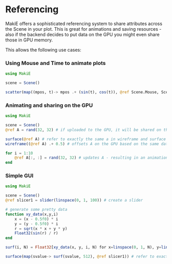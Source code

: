 # Referencing

MakiE offers a sophisticated referencing system to share attributes across the Scene
in your plot. This is great for animations and saving resources - also if the backend
decides to put data on the GPU you might even share those in GPU memory.

This allows the following use cases:


### Using Mouse and Time to animate plots

```Julia
using MakiE

scene = Scene()

scatter(map((mpos, t)-> mpos .+ (sin(t), cos(t)), @ref Scene.Mouse, Scene.Time))

```

### Animating and sharing on the GPU

```Julia
using MakiE

scene = Scene()
@ref A = rand(32, 32) # if uploaded to the GPU, it will be shared on the GPU

surface(@ref A) # refer to exactly the same a in wireframe and surface plot
wireframe((@ref A) .+ 0.5) # offsets A on the GPU based on the same data

for i = 1:10
    @ref A[:, :] = rand(32, 32) # updates A - resulting in an animation of the wireframe and offseted wireframe plot
end
```

### Simple GUI

```Julia
using MakiE

scene = Scene()
@ref slicer1 = slider(linspace(0, 1, 100)) # create a slider

# generate some pretty data
function xy_data(x,y,i)
    x = (x - 0.5f0) * i
    y = (y - 0.5f0) * i
    r = sqrt(x * x + y * y)
    Float32(sin(r) / r)
end

surf(i, N) = Float32[xy_data(x, y, i, N) for x=linspace(0, 1, N), y=linspace(0, 1, N)]

surface(map(svalue-> surf(svalue, 512), @ref slicer1)) # refer to exactly the same a in wireframe and surface plot

```
